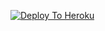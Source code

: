 



[![Deploy To Heroku](https://www.herokucdn.com/deploy/button.svg)](https://heroku.com/deploy?template=https://github.com/anikalwayspro/Fantastic-robot)
